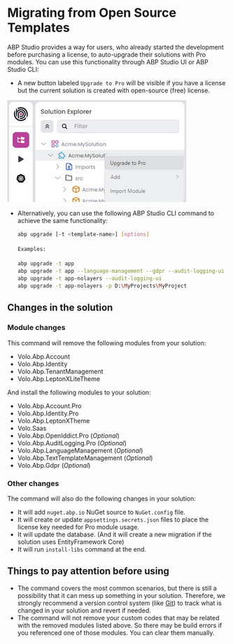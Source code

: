 # Migrating from Open Source Templates

ABP Studio provides a way for users, who already started the development before purchasing a license, to auto-upgrade their solutions with Pro modules. You can use this functionality through ABP Studio UI or ABP Studio CLI:

* A new button labeled `Upgrade to Pro` will be visible if you have a license but the current solution is created with open-source (free) license.

![upgrade-to-pro](../images/studio-upgrade-to-pro.png)

* Alternatively, you can use the following ABP Studio CLI command to achieve the same functionality:

  ```bash
  abp upgrade [-t <template-name>] [options]
  
  Examples:
  
  abp upgrade -t app
  abp upgrade -t app --language-management --gdpr --audit-logging-ui --text-template-management --openiddict-pro
  abp upgrade -t app-nolayers --audit-logging-ui
  abp upgrade -t app-nolayers -p D:\MyProjects\MyProject
  ```

## Changes in the solution

### Module changes

This command will remove the following modules from your solution:

- Volo.Abp.Account
- Volo.Abp.Identity
- Volo.Abp.TenantManagement
- Volo.Abp.LeptonXLiteTheme

And install the following modules to your solution:

- Volo.Abp.Account.Pro
- Volo.Abp.Identity.Pro
- Volo.Abp.LeptonXTheme
- Volo.Saas
- Volo.Abp.OpenIddict.Pro (*Optional*)
- Volo.Abp.AuditLogging.Pro  (*Optional*)
- Volo.Abp.LanguageManagement  (*Optional*)
- Volo.Abp.TextTemplateManagement  (*Optional*)
- Volo.Abp.Gdpr  (*Optional*)

### Other changes

The command will also do the following changes in your solution:

- It will add `nuget.abp.io` NuGet source to `NuGet.config` file.
- It will create or update `appsettings.secrets.json` files to place the license key needed for Pro module usage.
- It will update the database. (And it will create a new migration if the solution uses EntityFramework Core)
- It will run `install-libs` command at the end.

## Things to pay attention before using

- The command covers the most common scenarios, but there is still a possibility that it can mess up something in your solution. Therefore, we strongly recommend a version control system (like [Git](https://git-scm.com)) to track what is changed in your solution and revert if needed.
- The command will not remove your custom codes that may be related with the removed modules listed above. So there may be build errors if you referenced one of those modules. You can clear them manually.
